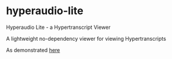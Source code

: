 # hyperaudio-lite
Hyperaudio Lite - a Hypertranscript Viewer

A lightweight no-dependency viewer for viewing Hypertranscripts

As demonstrated [here](http://hyperaud.io/lab/halite/)
